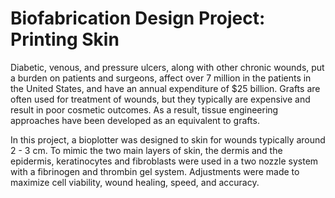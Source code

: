 # Biofabrication Design Project: Printing Skin
  Diabetic, venous, and pressure ulcers, along with other chronic wounds, put a burden on patients and surgeons, affect over 7 million in the patients in the United States, and have an annual expenditure of $25 billion. Grafts are often used for treatment of wounds, but they typically are expensive and result in poor cosmetic outcomes. As a result, tissue engineering approaches have been developed as an equivalent to grafts. 

  In this project, a bioplotter was designed to skin for wounds typically around 2 - 3 cm. To mimic the two main layers of skin, the dermis and the epidermis, keratinocytes and fibroblasts were used in a two nozzle system with a fibrinogen and thrombin gel system. Adjustments were made to maximize cell viability, wound healing, speed, and accuracy. 
